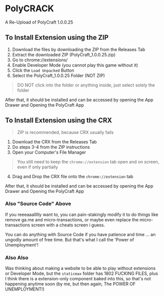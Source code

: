 # PolyCRACK
A Re-Upload of PolyCraft 1.0.0.25

## To Install Extension using the ZIP
1. Download the files by downloading the ZIP from the Releases Tab
2. Extract the downloaded ZIP (PolyCraft_1.0.0.25.zip)
3. Go to chrome://extensions/
4. Enable Developer Mode (you cannot play this game without it)
5. Click the ```Load Unpacked``` Button
6. Select the PolyCraft_1.0.0.25 Folder (NOT ZIP)
> DO NOT click into the folder or anything inside, just select solely the folder

After that, it should be installed and can be accessed by opening the App Drawer and Opening the PolyCraft App

## To Install Extension using the CRX
> ZIP is recommended, because CRX usually fails
1. Download the CRX from the Releases Tab
2. Do steps 3-4 from the ZIP instructions
3. Open your Computer's File Manager
> You still need to keep the ```chrome://extension``` tab open and on screen, even if only partially

4. Drag and Drop the CRX file onto the ```chrome://extension``` tab

After that, it should be installed and can be accessed by opening the App Drawer and Opening the PolyCraft App

### Also "Source Code" Above
If you reeeaaallllly want to, you can pain-stakingly modify it to do things like remove ga.me and micro-transactions, or maybe even replace the micro-transactions screen with a cheats screen i guess.

You can do anything with Source Code if you have patience and time ... an ungodly amount of free time. But that's what I call the 'Power of Unemployment'!

### Also Also
Was thinking about making a website to be able to play without extensions or Developer Mode, but the ```staticmax``` folder has 1802 FUCKING FILES, plus I think there is a extension-only component baked into this, so that's not happening anytime soon (by me, but then again, The POWER OF UNEMPLOYMENT!)
